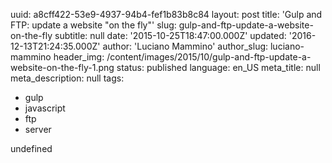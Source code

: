uuid:             a8cff422-53e9-4937-94b4-fef1b83b8c84
layout:           post
title:            'Gulp and FTP: update a website "on the fly"'
slug:             gulp-and-ftp-update-a-website-on-the-fly
subtitle:         null
date:             '2015-10-25T18:47:00.000Z'
updated:          '2016-12-13T21:24:35.000Z'
author:           'Luciano Mammino'
author_slug:      luciano-mammino
header_img:       /content/images/2015/10/gulp-and-ftp-update-a-website-on-the-fly-1.png
status:           published
language:         en_US
meta_title:       null
meta_description: null
tags:
  - gulp
  - javascript
  - ftp
  - server

undefined